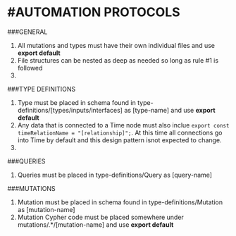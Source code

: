 #AUTOMATION PROTOCOLS
=====================
###GENERAL
1. All mutations and types must have their own individual files and use **export default**
2. File structures can be nested as deep as needed so long as rule #1 is followed
3. 

###TYPE DEFINITIONS
1. Type must be placed in schema found in type-definitions/[types/inputs/interfaces] as [type-name] and use **export default**
2. Any data that is connected to a Time node must also inclue `export const timeRelationName = "[relationship]";`. At this time all connections go into Time by default and this design pattern isnot expected to change.
3.


###QUERIES
1. Queries must be placed in type-definitions/Query as [query-name]

###MUTATIONS
1. Mutation must be placed in schema found in type-definitions/Mutation as [mutation-name]
2. Mutation Cypher code must be placed somewhere under mutations/.*/[mutation-name] and use **export default**
